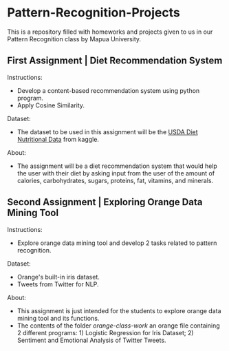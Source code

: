 # Pattern-Recognition-Projects

This is a repository filled with homeworks and projects given to us in our Pattern Recognition class by Mapua University.


## First Assignment | Diet Recommendation System

Instructions:
 - Develop a content-based recommendation system using python program.
 - Apply Cosine Similarity.

Dataset:
 - The dataset to be used in this assignment will be the [USDA Diet Nutritional Data](https://www.kaggle.com/haithemhermessi/usda-national-nutrient-database) from kaggle.

About:
 - The assignment will be a diet recommendation system that would help the user with their diet by asking input from the user of the amount of calories, carbohydrates, sugars, proteins, fat, vitamins, and minerals.


## Second Assignment | Exploring Orange Data Mining Tool

Instructions:
 - Explore orange data mining tool and develop 2 tasks related to pattern recognition.

Dataset:
 - Orange's built-in iris dataset.
 - Tweets from Twitter for NLP.

About:
 - This assignment is just intended for the students to explore orange data mining tool and its functions.
 - The contents of the folder *orange-class-work* an orange file containing 2 different programs: 1) Logistic Regression for Iris Dataset; 2) Sentiment and Emotional Analysis of Twitter Tweets.
